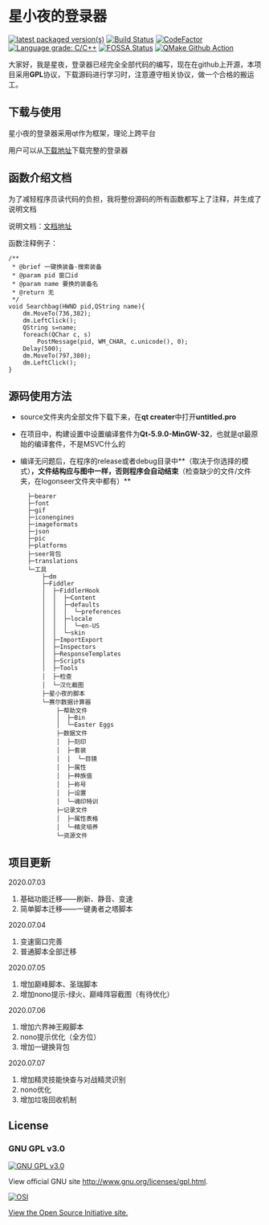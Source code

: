 星小夜的登录器
======

[![latest packaged version(s)](https://img.shields.io/badge/latest%20packaged%20version(s)-6.0.0-blue)](https://img.shields.io/badge/latest%20packaged%20version(s)-6.0.0-blue)
[![Build Status](https://img.shields.io/badge/build-passing-brightgreen)](https://img.shields.io/badge/build-passing-green)
[![CodeFactor](https://www.codefactor.io/repository/github/ijhack/qtpass/badge)](https://www.codefactor.io/repository/github/ijhack/qtpass)
[![Language grade: C/C++](https://img.shields.io/lgtm/grade/cpp/g/IJHack/QtPass.svg?logo=lgtm&logoWidth=18)](https://lgtm.com/projects/g/IJHack/QtPass/context:cpp)
[![FOSSA Status](https://app.fossa.io/api/projects/git%2Bgithub.com%2FIJHack%2FQtPass.svg?type=shield)](https://app.fossa.io/projects/git%2Bgithub.com%2FIJHack%2FQtPass?ref=badge_shield)
[![QMake Github Action](https://img.shields.io/badge/QMake-pass-red)](https://img.shields.io/badge/build-passing-brightgreen)

大家好，我是星夜，登录器已经完全全部代码的编写，现在在github上开源，本项目采用**GPL**协议，下载源码进行学习时，注意遵守相关协议，做一个合格的搬运工。


下载与使用
--------

星小夜的登录器采用qt作为框架，理论上跨平台

用户可以从[下载地址](#)下载完整的登录器

函数介绍文档
--------
为了减轻程序员读代码的负担，我将整份源码的所有函数都写上了注释，并生成了说明文档

说明文档：[文档地址](https://starlitnightly.github.io/out/html/index.html)

函数注释例子：

	/**
	 * @brief 一键换装备-搜索装备
	 * @param pid 窗口id
	 * @param name 要换的装备名
	 * @return 无
	 */
	void Searchbag(HWND pid,QString name){
	    dm.MoveTo(736,382);
	    dm.LeftClick();
	    QString s=name;
	    foreach(QChar c, s)
	        PostMessage(pid, WM_CHAR, c.unicode(), 0);
	    Delay(500);
	    dm.MoveTo(797,380);
	    dm.LeftClick();
	}


源码使用方法
--------

* source文件夹内全部文件下载下来，在**qt creater**中打开**untitled.pro**
* 在项目中，构建设置中设置编译套件为**Qt-5.9.0-MinGW-32**，也就是qt最原始的编译套件，不是MSVC什么的
* 编译无问题后，在程序的release或者debug目录中**（取决于你选择的模式）**，文件结构应与图中一样，否则程序会自动结束**（检查缺少的文件/文件夹，在logonseer文件夹中都有）**

		├─bearer
		├─font
		├─gif
		├─iconengines
		├─imageformats
		├─json
		├─pic
		├─platforms
		├─seer背包
		├─translations
		└─工具
		    ├─dm
		    ├─Fiddler
		    │  ├─FiddlerHook
		    │  │  ├─Content
		    │  │  ├─defaults
		    │  │  │  └─preferences
		    │  │  ├─locale
		    │  │  │  └─en-US
		    │  │  └─skin
		    │  ├─ImportExport
		    │  ├─Inspectors
		    │  ├─ResponseTemplates
		    │  ├─Scripts
		    │  ├─Tools
		    │  ├─检查
		    │  └─汉化截图
		    ├─星小夜的脚本
		    └─赛尔数据计算器
		        ├─帮助文件
		        │  ├─Bin
		        │  └─Easter Eggs
		        ├─数据文件
		        │  ├─刻印
		        │  ├─套装
		        │  │  └─目镜
		        │  ├─属性
		        │  ├─种族值
		        │  ├─称号
		        │  ├─设置
		        │  └─魂印特训
		        ├─记录文件
		        │  ├─属性表格
		        │  └─精灵培养
		        └─资源文件


项目更新
--------

2020.07.03

1. 基础功能迁移——刷新、静音、变速
2. 简单脚本迁移——一键勇者之塔脚本

2020.07.04

1. 变速窗口完善
2. 普通脚本全部迁移

2020.07.05

1. 增加巅峰脚本、圣瑞脚本
2. 增加nono提示-绿火、巅峰阵容截图（有待优化）

2020.07.06

1. 增加六界神王殿脚本
2. nono提示优化（全方位）
3. 增加一键换背包

2020.07.07

1. 增加精灵技能快查与对战精灵识别
2. nono优化
3. 增加垃圾回收机制

## License
### GNU GPL v3.0

[![GNU GPL v3.0](http://www.gnu.org/graphics/gplv3-127x51.png)](http://www.gnu.org/licenses/gpl.html)

View official GNU site <http://www.gnu.org/licenses/gpl.html>.

[![OSI](http://opensource.org/trademarks/opensource/OSI-Approved-License-100x137.png)](https://opensource.org/licenses/GPL-3.0)

[View the Open Source Initiative site.](https://opensource.org/licenses/GPL-3.0)